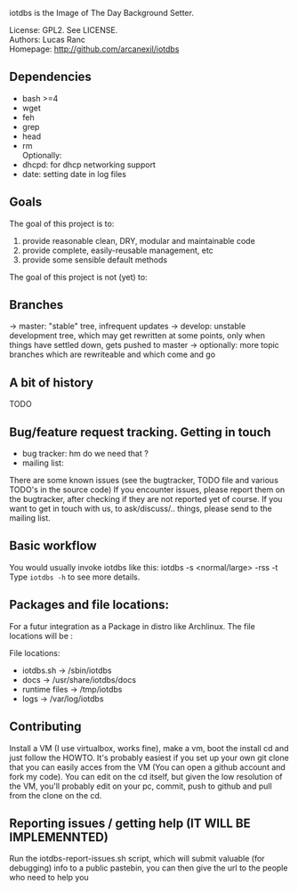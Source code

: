 
iotdbs is the Image of The Day Background Setter.

License:     GPL2. See LICENSE.  
Authors:     Lucas Ranc  
Homepage:    http://github.com/arcanexil/iotdbs  


## Dependencies ##
 - bash >=4
 - wget
 - feh
 - grep
 - head
 - rm  
Optionally:  
 - dhcpd: for dhcp networking support
 - date: setting date in log files

## Goals ##

The goal of this project is to:
1) provide reasonable clean, DRY, modular and maintainable code 
2) provide complete, easily-reusable management, etc
3) provide some sensible default methods 

The goal of this project is not (yet) to:


## Branches ##
-> master: "stable" tree, infrequent updates
-> develop: unstable development tree, which may get rewritten at some points,
   only when things have settled down, gets pushed to master
-> optionally: more topic branches which are rewriteable and which come and go

## A bit of history ##
TODO

## Bug/feature request tracking.  Getting in touch ## 
- bug tracker:  hm do we need that ?
- mailing list: 

There are some known issues (see the bugtracker, TODO file and various TODO's in the source code) 
If you encounter issues, please report them on the bugtracker, after checking if they are not reported yet of course.
If you want to get in touch with us, to ask/discuss/.. things, please send to the mailing list.


## Basic workflow ##

You would usually invoke iotdbs like this:
iotdbs -s <normal/large> -rss <url> -t <time>
Type `iotdbs -h` to see more details.



## Packages and file locations: ##
For a futur integration as a Package in distro like Archlinux.
The file locations will be :

File locations:
* iotdbs.sh     -> /sbin/iotdbs
* docs          -> /usr/share/iotdbs/docs
* runtime files -> /tmp/iotdbs
* logs          -> /var/log/iotdbs


## Contributing ##

Install a VM (I use virtualbox, works fine), make a vm, boot the install cd and just follow the HOWTO.
It's probably easiest if you set up your own git clone that you can easily
acces from the VM (You can open a github account and fork my code).
You can edit on the cd itself, but given the low resolution of the VM, you'll probably edit on your pc, commit, push to github
and pull from the clone on the cd.


## Reporting issues / getting help (IT WILL BE IMPLEMENNTED) ##

Run the iotdbs-report-issues.sh script, which will submit valuable (for debugging)
info to a public pastebin, you can then give the url to the people who need to help you
